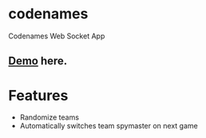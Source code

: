 # codenames
Codenames Web Socket App

## [Demo](https://codenames.netlify.com/) here.

# Features
* Randomize teams
* Automatically switches team spymaster on next game
